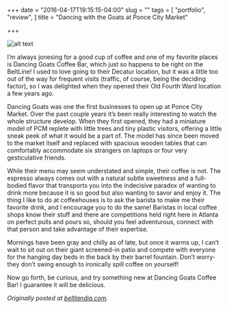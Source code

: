 +++
date = "2016-04-17T19:15:15-04:00"
slug = ""
tags = [
  "portfolio",
  "review",
]
title = "Dancing with the Goats at Ponce City Market"

+++

![alt text](/images/dancing-goats-1.jpg "Dancing Goats Exterior")

I’m always jonesing for a good cup of coffee and one of my favorite places is Dancing Goats Coffee Bar, which just so happens to be right on the BeltLine! I used to love going to their Decatur location, but it was a little too out of the way for frequent visits (traffic, of course, being the deciding factor), so I was delighted when they opened their Old Fourth Ward location a few years ago.

Dancing Goats was one the first businesses to open up at Ponce City Market. Over the past couple years it’s been really interesting to watch the whole structure develop. When they first opened, they had a miniature model of PCM replete with little trees and tiny plastic visitors, offering a little sneak peek of what it would be a part of. The model has since been moved to the market itself and replaced with spacious wooden tables that can comfortably accommodate six strangers on laptops or four very gesticulative friends.

While their menu may seem understated and simple, their coffee is not. The espresso always comes out with a natural subtle sweetness and a full-bodied flavor that transports you into the indecisive paradox of wanting to drink more because it is so good but also wanting to savor and enjoy it. The thing I like to do at coffeehouses is to ask the barista to make me their favorite drink, and I encourage you to do the same! Baristas in local coffee shops know their stuff and there are competitions held right here in Atlanta on perfect pulls and pours so, should you feel adventurous, connect with that person and take advantage of their expertise.

Mornings have been gray and chilly as of late, but once it warms up, I can’t wait to sit out on their giant screened-in patio and compete with everyone for the hanging day beds in the back by their barrel fountain. Don’t worry- they don’t swing enough to ironically spill coffee on yourself!

Now go forth, be curious, and try something new at Dancing Goats Coffee Bar! I guarantee it will be delicious.




<i>Originally posted at <a href="http://beltlandia.com/dancing-with-the-goats-at-ponce-city-market/">beltlandia.com</a>.</i>